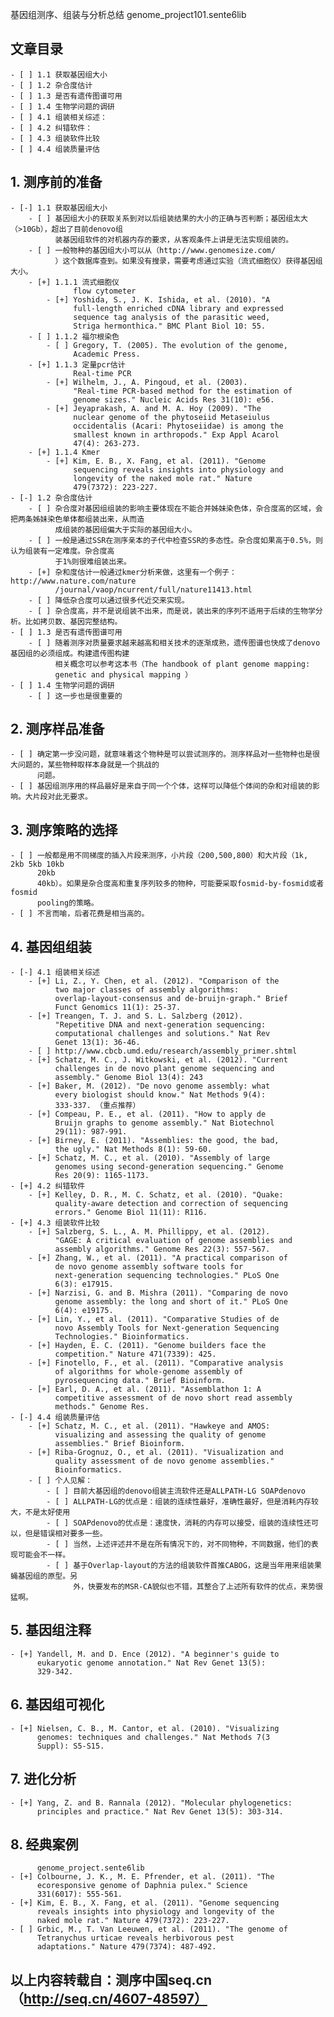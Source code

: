 基因组测序、组装与分析总结
          genome_project101.sente6lib
## 文章目录
    - [ ] 1.1 获取基因组大小
    - [ ] 1.2 杂合度估计
    - [ ] 1.3 是否有遗传图谱可用
    - [ ] 1.4 生物学问题的调研
    - [ ] 4.1 组装相关综述：
    - [ ] 4.2 纠错软件：
    - [ ] 4.3 组装软件比较
    - [ ] 4.4 组装质量评估
## 1. 测序前的准备
    - [-] 1.1 获取基因组大小
        - [ ] 基因组大小的获取关系到对以后组装结果的大小的正确与否判断；基因组太大（>10Gb），超出了目前denovo组
              装基因组软件的对机器内存的要求，从客观条件上讲是无法实现组装的。
        - [ ] 一般物种的基因组大小可以从（http://www.genomesize.com/
              ）这个数据库查到。如果没有搜录，需要考虑通过实验（流式细胞仪）获得基因组大小。
        - [+] 1.1.1 流式细胞仪
                  flow cytometer
            - [+] Yoshida, S., J. K. Ishida, et al. (2010). "A
                  full-length enriched cDNA library and expressed
                  sequence tag analysis of the parasitic weed,
                  Striga hermonthica." BMC Plant Biol 10: 55.
        - [ ] 1.1.2 福尔根染色
            - [ ] Gregory, T. (2005). The evolution of the genome,
                  Academic Press.
        - [+] 1.1.3 定量pcr估计
                  Real-time PCR
            - [+] Wilhelm, J., A. Pingoud, et al. (2003).
                  "Real-time PCR-based method for the estimation of
                  genome sizes." Nucleic Acids Res 31(10): e56.
            - [+] Jeyaprakash, A. and M. A. Hoy (2009). "The
                  nuclear genome of the phytoseiid Metaseiulus
                  occidentalis (Acari: Phytoseiidae) is among the
                  smallest known in arthropods." Exp Appl Acarol
                  47(4): 263-273.
        - [+] 1.1.4 Kmer
            - [+] Kim, E. B., X. Fang, et al. (2011). "Genome
                  sequencing reveals insights into physiology and
                  longevity of the naked mole rat." Nature
                  479(7372): 223-227.
    - [-] 1.2 杂合度估计
        - [ ] 杂合度对基因组组装的影响主要体现在不能合并姊妹染色体，杂合度高的区域，会把两条姊妹染色单体都组装出来，从而造
              成组装的基因组偏大于实际的基因组大小。
        - [ ] 一般是通过SSR在测序亲本的子代中检查SSR的多态性。杂合度如果高于0.5%，则认为组装有一定难度。杂合度高
              于1%则很难组装出来。
        - [+] 杂和度估计一般通过kmer分析来做，这里有一个例子：http://www.nature.com/nature
              /journal/vaop/ncurrent/full/nature11413.html
        - [ ] 降低杂合度可以通过很多代近交来实现。
        - [ ] 杂合度高，并不是说组装不出来，而是说，装出来的序列不适用于后续的生物学分析。比如拷贝数、基因完整结构。
    - [ ] 1.3 是否有遗传图谱可用
        - [ ] 随着测序对质量要求越来越高和相关技术的逐渐成熟，遗传图谱也快成了denovo基因组的必须组成。构建遗传图构建
              相关概念可以参考这本书（The handbook of plant genome mapping:
              genetic and physical mapping ）
    - [ ] 1.4 生物学问题的调研
        - [ ] 这一步也是很重要的
## 2. 测序样品准备
    - [ ] 确定第一步没问题，就意味着这个物种是可以尝试测序的。测序样品对一些物种也是很大问题的，某些物种取样本身就是一个挑战的
          问题。
    - [ ] 基因组测序用的样品最好是来自于同一个个体，这样可以降低个体间的杂和对组装的影响。大片段对此无要求。
## 3. 测序策略的选择
    - [ ] 一般都是用不同梯度的插入片段来测序，小片段（200,500,800）和大片段（1k, 2kb 5kb 10kb
          20kb
          40kb）。如果是杂合度高和重复序列较多的物种，可能要采取fosmid-by-fosmid或者fosmid
          pooling的策略。
    - [ ] 不言而喻，后者花费是相当高的。
## 4. 基因组组装
    - [-] 4.1 组装相关综述
        - [+] Li, Z., Y. Chen, et al. (2012). "Comparison of the
              two major classes of assembly algorithms:
              overlap-layout-consensus and de-bruijn-graph." Brief
              Funct Genomics 11(1): 25-37.
        - [+] Treangen, T. J. and S. L. Salzberg (2012).
              "Repetitive DNA and next-generation sequencing:
              computational challenges and solutions." Nat Rev
              Genet 13(1): 36-46.
        - [ ] http://www.cbcb.umd.edu/research/assembly_primer.shtml
        - [+] Schatz, M. C., J. Witkowski, et al. (2012). "Current
              challenges in de novo plant genome sequencing and
              assembly." Genome Biol 13(4): 243
        - [+] Baker, M. (2012). "De novo genome assembly: what
              every biologist should know." Nat Methods 9(4):
              333-337. （重点推荐）
        - [+] Compeau, P. E., et al. (2011). "How to apply de
              Bruijn graphs to genome assembly." Nat Biotechnol
              29(11): 987-991.
        - [+] Birney, E. (2011). "Assemblies: the good, the bad,
              the ugly." Nat Methods 8(1): 59-60.
        - [+] Schatz, M. C., et al. (2010). "Assembly of large
              genomes using second-generation sequencing." Genome
              Res 20(9): 1165-1173.
    - [+] 4.2 纠错软件
        - [+] Kelley, D. R., M. C. Schatz, et al. (2010). "Quake:
              quality-aware detection and correction of sequencing
              errors." Genome Biol 11(11): R116.
    - [+] 4.3 组装软件比较
        - [+] Salzberg, S. L., A. M. Phillippy, et al. (2012).
              "GAGE: A critical evaluation of genome assemblies and
              assembly algorithms." Genome Res 22(3): 557-567.
        - [+] Zhang, W., et al. (2011). "A practical comparison of
              de novo genome assembly software tools for
              next-generation sequencing technologies." PLoS One
              6(3): e17915.
        - [+] Narzisi, G. and B. Mishra (2011). "Comparing de novo
              genome assembly: the long and short of it." PLoS One
              6(4): e19175.
        - [+] Lin, Y., et al. (2011). "Comparative Studies of de
              novo Assembly Tools for Next-generation Sequencing
              Technologies." Bioinformatics.
        - [+] Hayden, E. C. (2011). "Genome builders face the
              competition." Nature 471(7339): 425.
        - [+] Finotello, F., et al. (2011). "Comparative analysis
              of algorithms for whole-genome assembly of
              pyrosequencing data." Brief Bioinform.
        - [+] Earl, D. A., et al. (2011). "Assemblathon 1: A
              competitive assessment of de novo short read assembly
              methods." Genome Res.
    - [-] 4.4 组装质量评估
        - [+] Schatz, M. C., et al. (2011). "Hawkeye and AMOS:
              visualizing and assessing the quality of genome
              assemblies." Brief Bioinform.
        - [+] Riba-Grognuz, O., et al. (2011). "Visualization and
              quality assessment of de novo genome assemblies."
              Bioinformatics.
        - [ ] 个人见解：
            - [ ] 目前大基因组的denovo组装主流软件还是ALLPATH-LG SOAPdenovo
            - [ ] ALLPATH-LG的优点是：组装的连续性最好，准确性最好，但是消耗内存较大，不是太好使用
            - [ ] SOAPdenovo的优点是：速度快，消耗的内存可以接受，组装的连续性还可以，但是错误相对要多一些。
            - [ ] 当然，上述评述并不是在所有情况下的，对不同物种，不同数据，他们的表现可能会不一样。
            - [ ] 基于Overlap-layout的方法的组装软件首推CABOG，这是当年用来组装果蝇基因组的原型。另
                  外，快要发布的MSR-CA貌似也不错，其整合了上述所有软件的优点，来势很猛啊。
## 5. 基因组注释
    - [+] Yandell, M. and D. Ence (2012). "A beginner's guide to
          eukaryotic genome annotation." Nat Rev Genet 13(5):
          329-342.
## 6. 基因组可视化
    - [+] Nielsen, C. B., M. Cantor, et al. (2010). "Visualizing
          genomes: techniques and challenges." Nat Methods 7(3
          Suppl): S5-S15.
## 7. 进化分析
    - [+] Yang, Z. and B. Rannala (2012). "Molecular phylogenetics:
          principles and practice." Nat Rev Genet 13(5): 303-314.
## 8. 经典案例
          genome_project.sente6lib
    - [+] Colbourne, J. K., M. E. Pfrender, et al. (2011). "The
          ecoresponsive genome of Daphnia pulex." Science
          331(6017): 555-561.
    - [+] Kim, E. B., X. Fang, et al. (2011). "Genome sequencing
          reveals insights into physiology and longevity of the
          naked mole rat." Nature 479(7372): 223-227.
    - [ ] Grbic, M., T. Van Leeuwen, et al. (2011). "The genome of
          Tetranychus urticae reveals herbivorous pest
          adaptations." Nature 479(7374): 487-492.
## 以上内容转载自：测序中国seq.cn（http://seq.cn/4607-48597）
